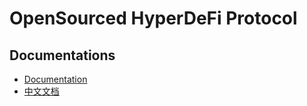 # OpenSourced HyperDeFi Protocol

## Documentations

- [Documentation](https://docs.hyperdefi.org/)
- [中文文档](https://docs.hyperdefi.org/zh/)
